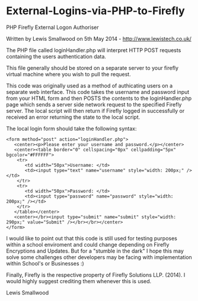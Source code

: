 External-Logins-via-PHP-to-Firefly
==================================

PHP Firefly External Logon Authoriser

Written by Lewis Smallwood on 5th May 2014 - http://www.lewistech.co.uk/

The PHP file called loginHandler.php will interpret HTTP POST requests containing the users authentication data.

This file generally should be stored on a separate server to your firefly virtual machine where you wish to pull the request.

This code was originally used as a method of authicating users on a separate web interface. This code takes the username and password input from your HTML form and then POSTS the contents to the loginHandler.php page which sends a server side network request to the specified Firefly server. The local script will then return if Firefly logged in successfully or received an error returning the state to the local script.

The local login form should take the following syntax:

	<form method="post" action="loginHandler.php">
	   <center><p>Please enter your username and password.</p></center>
	   <center><table border="0" cellspacing="0px" cellpadding="5px" bgcolor="#FFFFFF">
		<tr>
		   <td width="50px">Username: </td>
		   <td><input type="text" name="username" style="width: 200px;" /></td>
		</tr>
		<tr>
		   <td width="50px">Password: </td>
		   <td><input type="password" name="password" style="width: 200px;" /></td>
		</tr>
	   </table></center>
	   <center></br><input type="submit" name="submit" style="width: 290px;" value="Submit" /></br></br></center>
	</form>

I would like to point out that this code is still used for testing purposes within a school enviroment and could change depending on Firefly Encryptions and Updates. But for a "stumble in the dark" I hope this may solve some challenges other developers may be facing with implementation within School's or Businesses :)

Finally, Firefly is the respective property of Firefly Solutions LLP. (2014). I would highly suggest crediting them whenever this is used.

Lewis Smallwood
